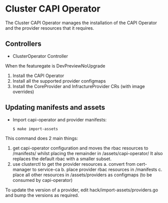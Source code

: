# Cluster CAPI Operator

The Cluster CAPI Operator manages the installation of the CAPI Operator and the provider
resources that it requires.

## Controllers

- ClusterOperator Controller

When the featuregate is DevPreviewNoUpgrade
1. Install the CAPI Operator
2. Install all the supported provider configmaps
3. Install the CoreProvider and InfractureProvider CRs (with image overrides)

## Updating manifests and assets

- Import capi-operator and provider manifests:

  ```sh
  $ make import-assets
  ```

This command does 2 main things:
1. get capi-operator configuration and moves the rbac resources to /manifests/ whilst
   placing the remainder in /assets/capi-operator/
   It also replaces the default rbac with a smaller subset.
2. use clusterctl to get the provider resources
   a. convert from cert-manager to service-ca
   b. place provider rbac resources in /manifests
   c. place all other resources in /assets/providers as configmaps (to be consumed by capi-operator)

To update the version of a provider, edit hack/import-assets/providers.go and bump
the versions as required.
